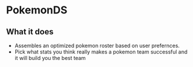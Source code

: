 # PokemonDS

## What it does
- Assembles an optimized pokemon roster based on user prefernces.
- Pick what stats you think really makes a pokemon team successful and it will build you the best team
